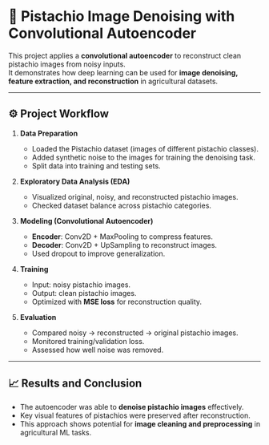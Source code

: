 # 🌰 Pistachio Image Denoising with Convolutional Autoencoder

This project applies a **convolutional autoencoder** to reconstruct clean pistachio images from noisy inputs.  
It demonstrates how deep learning can be used for **image denoising, feature extraction, and reconstruction** in agricultural datasets.

---

## ⚙️ Project Workflow

1. **Data Preparation**  
   - Loaded the Pistachio dataset (images of different pistachio classes).  
   - Added synthetic noise to the images for training the denoising task.  
   - Split data into training and testing sets.  

2. **Exploratory Data Analysis (EDA)**  
   - Visualized original, noisy, and reconstructed pistachio images.  
   - Checked dataset balance across pistachio categories.  

3. **Modeling (Convolutional Autoencoder)**  
   - **Encoder**: Conv2D + MaxPooling to compress features.  
   - **Decoder**: Conv2D + UpSampling to reconstruct images.  
   - Used dropout to improve generalization.  

4. **Training**  
   - Input: noisy pistachio images.  
   - Output: clean pistachio images.  
   - Optimized with **MSE loss** for reconstruction quality.  

5. **Evaluation**  
   - Compared noisy → reconstructed → original pistachio images.  
   - Monitored training/validation loss.  
   - Assessed how well noise was removed.  

---

## 📈 Results and Conclusion

- The autoencoder was able to **denoise pistachio images** effectively.  
- Key visual features of pistachios were preserved after reconstruction.  
- This approach shows potential for **image cleaning and preprocessing** in agricultural ML tasks.

